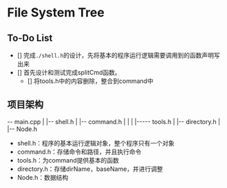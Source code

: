 # File System Tree

## To-Do List

- [] 完成`./shell.h`的设计，先将基本的程序运行逻辑需要调用到的函数声明写出来
- [] 首先设计和测试完成splitCmd函数。
	- [] 将tools.h中的内容删除，整合到command中

## 项目架构

-- main.cpp
	|
	|--	shell.h
		 |
		 |--	command.h
		 |	|
		 |	|-----	tools.h
		 |
		 |--	directory.h
		 |
		 |--	Node.h

* shell.h：程序的基本运行逻辑对象，整个程序只有一个对象
* command.h：存储命令和路径，并且执行命令
* tools.h：为command提供基本的函数
* directory.h：存储dirName，baseName，并进行调整
* Node.h：数据结构
